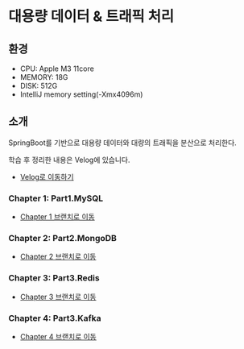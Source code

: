 # 대용량 데이터 & 트래픽 처리

## 환경

- CPU: Apple M3 11core
- MEMORY: 18G
- DISK: 512G
- IntelliJ memory setting(-Xmx4096m)



## 소개
SpringBoot를 기반으로 대용량 데이터와 대량의 트래픽을 분산으로 처리한다.

학습 후 정리한 내용은 Velog에 있습니다.
- [Velog로 이동하기](https://velog.io/@rlaejrqo465/posts)

### Chapter 1: Part1.MySQL
-  [Chapter 1 브랜치로 이동](https://github.com/GiWoonHwang/Traffic/tree/Part1.MySQL)

### Chapter 2: Part2.MongoDB
-  [Chapter 2 브랜치로 이동](https://github.com/GiWoonHwang/Traffic/tree/Part2.MongoDB)

### Chapter 3: Part3.Redis
-  [Chapter 3 브랜치로 이동](https://github.com/GiWoonHwang/Traffic/tree/Part3.Redis)

### Chapter 4: Part3.Kafka
-  [Chapter 4 브랜치로 이동](https://github.com/GiWoonHwang/Traffic/tree/Part4.Kafka)








